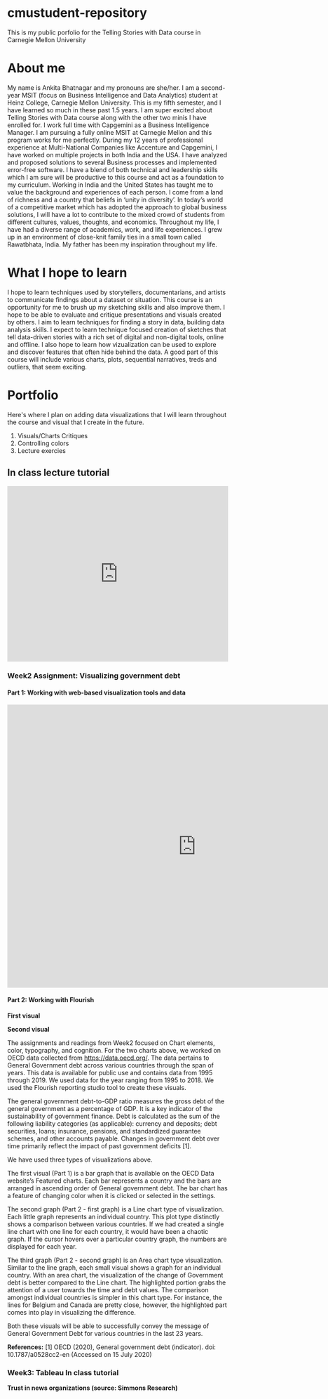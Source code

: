 # cmustudent-repository
This is my public porfolio for the Telling Stories with Data course in Carnegie Mellon University

# About me
My name is Ankita Bhatnagar and my pronouns are she/her. I am a second-year MSIT (focus on Business Intelligence and Data Analytics) student at Heinz College, Carnegie Mellon University. This is my fifth semester, and I have learned so much in these past 1.5 years. I am super excited about Telling Stories with Data course along with the other two minis I have enrolled for. I work full time with Capgemini as a Business Intelligence Manager. I am pursuing a fully online MSIT at Carnegie Mellon and this program works for me perfectly.
During my 12 years of professional experience at Multi-National Companies like Accenture and Capgemini, I have worked on multiple projects in both India and the USA. I have analyzed and proposed solutions to several Business processes and implemented error-free software. I have a blend of both technical and leadership skills which I am sure will be productive to this course and act as a foundation to my curriculum. Working in India and the United States has taught me to value the background and experiences of each person.
I come from a land of richness and a country that beliefs in ‘unity in diversity’. In today’s world of a competitive market which has adopted the approach to global business solutions, I will have a lot to contribute to the mixed crowd of students from different cultures, values, thoughts, and economics. Throughout my life, I have had a diverse range of academics, work, and life experiences. I grew up in an environment of close-knit family ties in a small town called Rawatbhata, India. My father has been my inspiration throughout my life.

# What I hope to learn
I hope to learn techniques used by storytellers, documentarians, and artists to communicate findings about a dataset or situation. This course is an opportunity for me to brush up my sketching skills and also improve them. I hope to be able to evaluate and critique presentations and visuals created by others. I aim to learn techniques for finding a story in data, building data analysis skills. I expect to learn technique focused creation of sketches that tell data-driven stories with a rich set of digital and non-digital tools, online and offline. I also hope to learn how vizualization can be used to explore and discover features that often hide behind the data. A good part of this course will include various charts, plots, sequential narratives, treds and outliers, that seem exciting. 

# Portfolio
Here's where I plan on adding data visualizations that I will learn throughout the course and visual that I create in the future.

1. Visuals/Charts Critiques
2. Controlling colors
3. Lecture exercies

## In class lecture tutorial

<iframe title="Brazil's..." aria-label="chart" id="datawrapper-chart-30a3q" src="https://datawrapper.dwcdn.net/30a3q/1/" scrolling="no" frameborder="0" style="width: 0; min-width: 100% !important; border: none;" height="400"></iframe><script type="text/javascript">!function(){"use strict";window.addEventListener("message",(function(a){if(void 0!==a.data["datawrapper-height"])for(var e in a.data["datawrapper-height"]){var t=document.getElementById("datawrapper-chart-"+e)||document.querySelector("iframe[src*='"+e+"']");t&&(t.style.height=a.data["datawrapper-height"][e]+"px")}}))}();
</script>


### Week2 Assignment: Visualizing government debt

#### Part 1: Working with web-based visualization tools and data

<iframe src="https://data.oecd.org/chart/61L1" width="860" height="645" style="border: 0" mozallowfullscreen="true" webkitallowfullscreen="true" allowfullscreen="true"><a href="https://data.oecd.org/chart/61L1" target="_blank">OECD Chart: General government debt, Total, % of GDP, Annual, 2019</a></iframe>

#### Part 2: Working with Flourish

**First visual**
<div class="flourish-embed flourish-chart" data-src="visualisation/3176641" data-url="https://flo.uri.sh/visualisation/3176641/embed"><script src="https://public.flourish.studio/resources/embed.js"></script></div>

**Second visual**
<div class="flourish-embed flourish-chart" data-src="visualisation/3177546" data-url="https://flo.uri.sh/visualisation/3177546/embed"><script src="https://public.flourish.studio/resources/embed.js"></script></div>

The assignments and readings from Week2 focused on Chart elements, color, typography, and cognition. For the two charts above, we worked on OECD data collected from https://data.oecd.org/. The data pertains to General Government debt across various countries through the span of years. This data is available for public use and contains data from 1995 through 2019. We used data for the year ranging from 1995 to 2018. We used the Flourish reporting studio tool to create these visuals.

The general government debt-to-GDP ratio measures the gross debt of the general government as a percentage of GDP. It is a key indicator of the sustainability of government finance. Debt is calculated as the sum of the following liability categories (as applicable): currency and deposits; debt securities, loans; insurance, pensions, and standardized guarantee schemes, and other accounts payable. Changes in government debt over time primarily reflect the impact of past government deficits [1].

We have used three types of visualizations above.

The first visual (Part 1) is a bar graph that is available on the OECD Data website’s Featured charts. Each bar represents a country and the bars are arranged in ascending order of General government debt. The bar chart has a feature of changing color when it is clicked or selected in the settings.

The second graph (Part 2 - first graph) is a Line chart type of visualization. Each little graph represents an individual country. This plot type distinctly shows a comparison between various countries. If we had created a single line chart with one line for each country, it would have been a chaotic graph. If the cursor hovers over a particular country graph, the numbers are displayed for each year.
 
The third graph (Part 2 - second graph) is an Area chart type visualization. Similar to the line graph, each small visual shows a graph for an individual country. With an area chart, the visualization of the change of Government debt is better compared to the Line chart. The highlighted portion grabs the attention of a user towards the time and debt values. The comparison amongst individual countries is simpler in this chart type. For instance, the lines for Belgium and Canada are pretty close, however, the highlighted part comes into play in visualizing the difference.

Both these visuals will be able to successfully convey the message of General Government Debt for various countries in the last 23 years.
 
**References:**
[1] OECD (2020), General government debt (indicator). doi: 10.1787/a0528cc2-en (Accessed on 15 July 2020)


### Week3: Tableau In class tutorial

**Trust in news organizations (source: Simmons Research)**

<script type='text/javascript' src='https://prod-useast-a.online.tableau.com/javascripts/api/viz_v1.js'></script><div class='tableauPlaceholder' style='width: 1442px; height: 846px;'><object class='tableauViz' width='1442' height='846' style='display:none;'><param name='host_url' value='https%3A%2F%2Fprod-useast-a.online.tableau.com%2F' /> <param name='embed_code_version' value='3' /> <param name='site_root' value='&#47;t&#47;ankitacmu' /><param name='name' value='Week3Inclassexercise&#47;TrustinnewsorganizationssourceSimmonsResearch-thirdvisual' /><param name='tabs' value='yes' /><param name='toolbar' value='yes' /><param name='showAppBanner' value='false' /></object></div>

### Week 3 Assignment 3 & 4: Critique by Design

This assignment was pretty interesting as well as engaging. I learnt a lot about critiques and story telling. The data visualization that I worked on was part of an article published by sports channel ESPNCricinfo. The link to the article is [here](https://www.espncricinfo.com/story/_/id/27143430/kane-williamson-hand-steadies-new-zealand-ship). I decided to pick this topic because Cricket has been an important sport in my life. I have grown watching cricket at home since my chilhood. ESPNCricinfo is a source we all trust for any news / updates related to cricket.
I decided to complete the entire homework using Balsamiq wireframe. Balsamiq was a great opportunity to learn a new wireframing tool.This was my first time working with a wireframing tool. After creating my solution in Balsamic, I shared an exported copy of wireframe to couple of my fellow classmates to receive their feedback on my work. I have attached the feedback at later part of the page. following the steps as mentioned below to work on this project:

 *  Searched for a visual that interests me but could use some rework.
 
 *  Next, I read the article associated with the image and analyzed the visual.
 
 *  I scraped the data out of this visual.
 
 *  I made notes on what went well in the visual and what areas could be improved.
 
 *  Once I had those jotted down, I filled in the Google form for that uses the methodology taught in [Stephen Few's Data Visualization Effectiveness Profile](http://www.perceptualedge.com/articles/visual_business_intelligence/data_visualization_effectiveness_profile.pdf)
 
 *  Next, I started working on Balsamiq to lay out all the content along with the redesign techniques.
 
 *  I explored Flouris studio and Datawrapper to recreate my designs.
 
 The section below contains the imported images from Balsamiq.

![Page 1](https://user-images.githubusercontent.com/67939647/88195076-32f45e80-cc05-11ea-9917-cd60b8b5494a.png)


![Page 2](https://user-images.githubusercontent.com/67939647/88195088-3687e580-cc05-11ea-9846-539a2fdef3ee.png)


![Page 3](https://user-images.githubusercontent.com/67939647/88195104-3b4c9980-cc05-11ea-8e28-1f45619bfa7c.png)


![Page 4](https://user-images.githubusercontent.com/67939647/88195116-3e478a00-cc05-11ea-975a-063e7d8a35d3.png)


![Page 5](https://user-images.githubusercontent.com/67939647/88195123-40a9e400-cc05-11ea-9653-96d9e862c7ae.png)


![Page 6](https://user-images.githubusercontent.com/67939647/88195130-443d6b00-cc05-11ea-9929-c706339845b8.png)


![Page 7](https://user-images.githubusercontent.com/67939647/88195151-4d2e3c80-cc05-11ea-9f6e-50874d5ff034.png)


![Page 8](https://user-images.githubusercontent.com/67939647/88195160-50292d00-cc05-11ea-9f0e-99daeee5ee5b.png)


![Page 9](https://user-images.githubusercontent.com/67939647/88195168-528b8700-cc05-11ea-9b34-c22ec8b3fe3a.png)


![Page 10](https://user-images.githubusercontent.com/67939647/88195180-54ede100-cc05-11ea-9e48-235f6aceabca.png)


